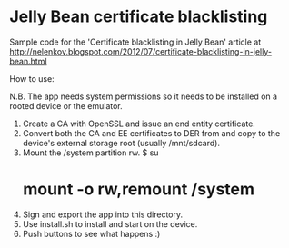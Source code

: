 Jelly Bean certificate blacklisting
==============

Sample code for the 'Certificate blacklisting in Jelly Bean' article at http://nelenkov.blogspot.com/2012/07/certificate-blacklisting-in-jelly-bean.html

How to use:

N.B. The app needs system permissions so it needs to be installed on a 
rooted device or the emulator.

1. Create a CA with OpenSSL and issue an end entity certificate. 
2. Convert both the CA and EE certificates to DER from and copy to 
the device's external storage root (usually /mnt/sdcard).
3. Mount the /system partition rw. 
    $ su
    # mount -o rw,remount /system
4. Sign and export the app into this directory. 
5. Use install.sh to install and start on the device. 
6. Push buttons to see what happens :)


